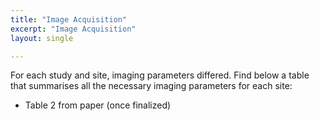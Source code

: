 ```yaml
---
title: "Image Acquisition"
excerpt: "Image Acquisition"
layout: single

---
```


For each study and site, imaging parameters differed. Find below a table that summarises all the necessary imaging parameters for each site:

-	Table 2 from paper (once finalized)
